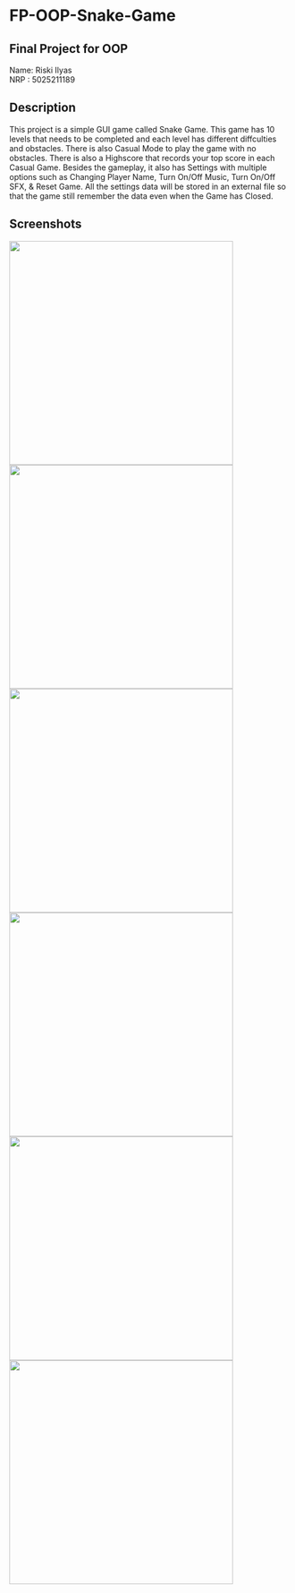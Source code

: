 # FP-OOP-Snake-Game
## Final Project for OOP

Name: Riski Ilyas<br>
NRP : 5025211189

## Description
This project is a simple GUI game called Snake Game. This game has 10 levels that needs to be completed and each level has different diffculties and obstacles. There is also Casual Mode to play the game with no obstacles. There is also a Highscore that records your top score in each Casual Game. Besides the gameplay, it also has Settings with multiple options such as Changing Player Name, Turn On/Off Music, Turn On/Off SFX, & Reset Game. All the settings data will be stored in an external file so that the game still remember the data even when the Game has Closed.

## Screenshots
<p>
<img src="https://user-images.githubusercontent.com/71499142/206075208-4c025cf3-e955-4c93-b3af-7c46df12f1f6.png" width="400"/>
<img src="https://user-images.githubusercontent.com/71499142/206075309-67e9861e-db01-4bde-8ca0-ad7a6eb7f8ee.png" width="400"/>
<img src="https://user-images.githubusercontent.com/71499142/206075355-3fdce1e9-1d09-44fd-9182-9a677de43904.png" width="400"/>
<img src="https://user-images.githubusercontent.com/71499142/206075433-1d9d0887-5d86-4a13-83e0-9a663101f8ac.png" width="400"/>
<img src="https://user-images.githubusercontent.com/71499142/206075504-f00c2986-d5f6-4cb1-9cc1-08682db4db0b.png" width="400"/>
<img src="https://user-images.githubusercontent.com/71499142/206075563-7fdcc839-b4fe-4ea9-8928-d49e2508cba3.png" width="400"/>
</p>
